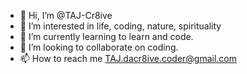 - 👋 Hi, I’m @TAJ-Cr8ive
- 👀 I’m interested in life, coding, nature, spirituality 
- 🌱 I’m currently learning to learn and code. 
- 💞️ I’m looking to collaborate on coding. 
- 📫 How to reach me TAJ.dacr8ive.coder@gmail.com

<!---
TAJ-Cr8ive/TAJ-Cr8ive is a ✨ special ✨ repository because its `README.md` (this file) appears on your GitHub profile.
You can click the Preview link to take a look at your changes.
--->

